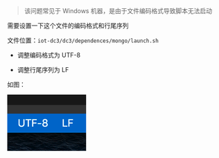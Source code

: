 > 该问题常见于 Windows 机器，是由于文件编码格式导致脚本无法启动


需要设置一下这个文件的编码格式和行尾序列 

文件位置：`iot-dc3/dc3/dependences/mongo/launch.sh` 

- 调整编码格式为 UTF-8

- 调整行尾序列为 LF

如图：

 ![mongo-error](../images/dc3/error/mongo-error.png)